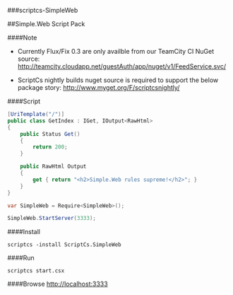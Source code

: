 ###scriptcs-SimpleWeb

##Simple.Web Script Pack

####Note
* Currently Flux/Fix 0.3 are only availble from our TeamCity CI NuGet source: http://teamcity.cloudapp.net/guestAuth/app/nuget/v1/FeedService.svc/

* ScriptCs nightly builds nuget source is required to support the below package story: http://www.myget.org/F/scriptcsnightly/

####Script

```csharp
[UriTemplate("/")]
public class GetIndex : IGet, IOutput<RawHtml>
{
    public Status Get()
    {
        return 200;
    }

    public RawHtml Output
    {
        get { return "<h2>Simple.Web rules supreme!</h2>"; }
    }
}

var SimpleWeb = Require<SimpleWeb>();

SimpleWeb.StartServer(3333);
```

####Install

	scriptcs -install ScriptCs.SimpleWeb

####Run

	scriptcs start.csx

####Browse
[http://localhost:3333](http://localhost:3333)